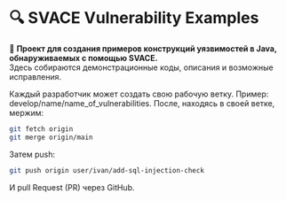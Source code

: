 # 🔍 SVACE Vulnerability Examples

📢 **Проект для создания примеров конструкций уязвимостей в Java, обнаруживаемых с помощью SVACE.**  
Здесь собираются демонстрационные коды, описания и возможные исправления.

Каждый разработчик может создать свою рабочую ветку. Пример: develop/name/name_of_vulnerabilities.
После, находясь в своей ветке, мержим: 
```bash
git fetch origin
git merge origin/main
```
Затем push:
```bash
git push origin user/ivan/add-sql-injection-check
```
И pull Request (PR) через GitHub.